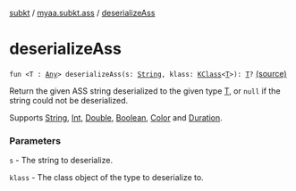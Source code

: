 [subkt](../index.md) / [myaa.subkt.ass](index.md) / [deserializeAss](./deserialize-ass.md)

# deserializeAss

`fun <T : `[`Any`](https://kotlinlang.org/api/latest/jvm/stdlib/kotlin/-any/index.html)`> deserializeAss(s: `[`String`](https://kotlinlang.org/api/latest/jvm/stdlib/kotlin/-string/index.html)`, klass: `[`KClass`](https://kotlinlang.org/api/latest/jvm/stdlib/kotlin.reflect/-k-class/index.html)`<`[`T`](deserialize-ass.md#T)`>): `[`T`](deserialize-ass.md#T)`?` [(source)](https://github.com/Myaamori/SubKt/blob/0.1.13/src/main/kotlin/myaa/subkt/ass/parser.kt#L947)

Return the given ASS string deserialized to the given type [T](deserialize-ass.md#T), or `null`
if the string could not be deserialized.

Supports [String](https://kotlinlang.org/api/latest/jvm/stdlib/kotlin/-string/index.html), [Int](https://kotlinlang.org/api/latest/jvm/stdlib/kotlin/-int/index.html), [Double](https://kotlinlang.org/api/latest/jvm/stdlib/kotlin/-double/index.html), [Boolean](https://kotlinlang.org/api/latest/jvm/stdlib/kotlin/-boolean/index.html), [Color](https://docs.oracle.com/javase/9/docs/api/java/awt/Color.html) and [Duration](https://docs.oracle.com/javase/9/docs/api/java/time/Duration.html).

### Parameters

`s` - The string to deserialize.

`klass` - The class object of the type to deserialize to.